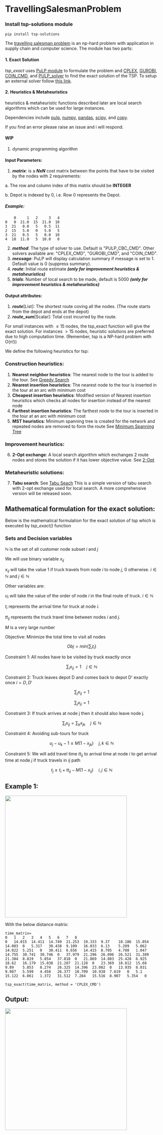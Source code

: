 # TravellingSalesmanProblem

### Install tsp-solutions module
```
pip install tsp-solutions
```
The [travelling salesman problem](https://en.wikipedia.org/wiki/Travelling_salesman_problem) is an np-hard problem with application in supply chain and computer science. The module has two parts:

#### 1. Exact Solution
 _tsp_exact_ uses [PuLP module](https://coin-or.github.io/pulp/) to formulate the problem and [CPLEX](https://www.ibm.com/analytics/cplex-optimizer), [GUROBI](https://www.gurobi.com/solutions/gurobi-optimizer/), [COIN_CMD](https://github.com/coin-or/Cbc), and [PULP_solver](https://github.com/coin-or/pulp) to find the exact solution of the TSP. To setup an external solver follow [this link](https://coin-or.github.io/pulp/guides/how_to_configure_solvers.html). 
 
 #### 2. Heuristics & Metaheuristics
 heuristics & metaheuristic functions described later are local search algorithms which can be used for large instances.

 Dependencies include [pulp](https://github.com/coin-or/pulp), [numpy](https://numpy.org/doc/stable/), [pandas](https://pandas.pydata.org/docs/), [scipy](https://docs.scipy.org/doc/scipy/), and [copy](https://docs.python.org/3/library/copy.html).

  If you find an error please raise an issue and i will respond.

  #### WIP
  1. dynamic programming algorithm

#### Input Parameters:

1. **_matrix_**: is a **_NxN_** cost matrix between the points that have to be visited by the nodes with 2 requirements:

 a. The row and column index of this matrix should be **INTEGER**
 
 b. Depot is indexed by 0, i.e. Row 0 represents the Depot. 

##### Example:
```
    0     1   2     3   4
0   0  21.0  15  21.0  10
1  21   0.0   5   0.5  11
2  15   5.0   0   5.0   5
3  21   0.5   5   0.0  10
4  10  11.0   5  10.0   0
```
2. **_method_**: The type of solver to use. Default is "PULP_CBC_CMD". Other solvers available are: "CPLEX_CMD", "GUROBI_CMD", and "COIN_CMD".
3. **_message_**: PuLP will display calculation summary if message is set to 1. Default value is 0 (suppress summary).
4. **_route_**: Initial route estimate  **_(only for improvement heuristics & metaheuristics)_**
5. **_trials_**: Number of local search to be made, default is 5000  **_(only for improvement heuristics & metaheuristics)_**

#### Output attributes:

1. **_route_**[List]: The shortest route coving all the nodes. (The route starts from the depot and ends at the depot)
2. **_route_sum_**[Scalar]: Total cost incurred by the route. 

For small instances with $\leq15$ nodes, the tsp_exact function will give the exact solution. For instances $> 15$ nodes, heuristic solutions are preferred due to high computation time. (Remember, tsp is a NP-hard problem with O(n!))

We define the following heuristics for tsp:

### Construction heuristics:
1. **Nearest neighbor heuristics**: The nearest node to the tour is added to the tour. See [Greedy Search](https://en.wikipedia.org/wiki/Nearest_neighbour_algorithm)
2. **Nearest insertion heuristics**: The nearest node to the tour is inserted in the tour at an arc with minimum cost
3. **Cheapest insertion heuristics**: Modified version of Nearest insertion heuristics which checks all nodes for insertion instead of the nearest node
4. **Farthest insertion heuristics**:  The farthest node to the tour is inserted in the tour at an arc with minimum cost
5. **MST heuristics**: Minimum spanning tree is created for the network and repeated nodes are removed to form the route See [Minimum Spanning Tree](https://en.wikipedia.org/wiki/Minimum_spanning_tree)

### Improvement heuristics:

6. **2-Opt exchange**: A local search algorithm which exchanges 2 route nodes and stores the solution if it has lower objective value. See [2-Opt](https://en.wikipedia.org/wiki/2-opt) 

### Metaheuristic solutions:

7. **Tabu search**: See [Tabu Seach](https://en.wikipedia.org/wiki/Tabu_search)
This is a simple version of tabu search with 2-opt exchange used for local search. A more comprehensive version will be released soon.

## Mathematical formulation for the exact solution:
Below is the mathematical formulation for the exact solution of tsp which is executed by *tsp_exact()* function

### Sets and Decision variables

$\mathbb{N}$ is the set of all customer node subset $i$ and $j$

We will use  binary variable $x_{ij}$ 

$x_{ij}$ will take the value 1 if truck travels from node $i$ to node $j$, 0 otherwise. $i\in\mathbb{N}$ and $j\in\mathbb{N}$

Other variables are:

$u_{i}$ will take the value of the order of node $i$ in the final route of truck. $i\in\mathbb{N}^{}$

$t_{i}$ represents the arrival time for truck at node $i$. 

$tt_{ij}$ represents the truck travel time between nodes $i$ and $j$. 

$M$ is a very large number

Objective: Minimize the total time to visit all nodes

$$ Obj=min\{\sum_{i}t_{i}\} $$

Constraint 1: All nodes have to be visited by truck exactly once

$$ \sum_{i}x_{ij}=1\quad j\in\mathbb{N}$$ 

Constraint 2: Truck leaves depot D and comes back to depot D' exactly once $i=D,D'$

$$ \sum_{j}x_{ij}=1 $$ 

$$ \sum_{j}x_{ji}=1 $$

Constraint 3: If truck arrives at node j then it should also leave node j.

$$ \sum_{i}x_{ij}=\sum_{k}x_{jk} \quad j\in\mathbb{N}$$

Constraint 4: Avoiding sub-tours for truck

$$ u_{j}-u_{k}-1\leq M(1-x_{jk}) \quad j,k\in\mathbb{N}$$ 

Constraint 5: We will add travel time $tt_{ij}$ to arrival time at node $i$ to get arrival time at node $j$ if truck travels in $ij$ path

$$ t_{j}\geq t_{i}+tt_{ij}-M(1-x_{ij}) \quad i,j\in\mathbb{N}$$


## Example 1:

<img src=https://user-images.githubusercontent.com/114884444/198330529-16e2fe72-fbd9-4b71-93a6-2dbaafee60e2.png width="400">

With the below distance matrix:
```
time_matrix=
0	1	2	3	4	5	6	7	8
0	14.015	14.411	14.749	21.253	19.333	9.37	10.186	15.054
14.003	0	5.317	30.438	9.109	16.033	6.13	5.209	5.062
14.022	5.251	0	30.411	6.656	14.415	8.705	4.708	1.047
14.755	30.741	30.746	0	37.979	21.296	26.096	26.521	31.389
21.384	8.819	5.854	37.818	0	21.869	14.803	25.428	6.925
18.62	16.179	15.038	21.287	21.128	0	23.369	10.812	15.68
9.89	5.853	8.274	26.325	14.396	23.082	0	13.935	8.031
9.987	5.599	4.458	26.377	10.709	10.938	7.619	0	5.1
15.122	6.061	1.372	31.512	7.284	15.516	8.907	5.354	0

tsp_exact(time_matrix, method = 'CPLEX_CMD')
```

## Output:
<img src=https://user-images.githubusercontent.com/114884444/198332900-cd10d859-a6d4-42d2-816a-bf771b08cbc6.png width='400'>
